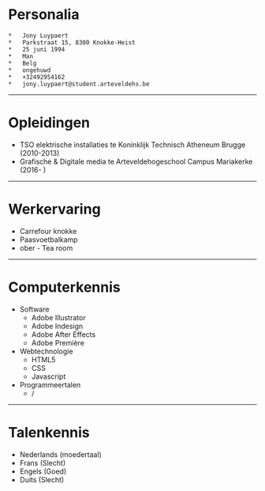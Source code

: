 **Personalia**
===
	*	Jony Luypaert
	*	Parkstraat 15, 8300 Knokke-Heist
	*	25 juni 1994
	*	Man
	*	Belg
	*	ongehuwd
	*	+32492954162
	*	jony.luypaert@student.arteveldehs.be

---

**Opleidingen**
===
* TSO elektrische installaties te Koninklijk Technisch Atheneum Brugge (2010-2013)
* Grafische & Digitale media te Arteveldehogeschool Campus Mariakerke (2016- )

---

**Werkervaring**
===
* Carrefour knokke 
* Paasvoetbalkamp
* ober - Tea room

---

**Computerkennis**
===
* Software
	* Adobe Illustrator
	* Adobe Indesign
	* Adobe After Effects
	* Adobe Première
* Webtechnologie
	* HTML5
	* CSS
	* Javascript
* Programmeertalen
	* /

---

**Talenkennis**
===
*	Nederlands (moedertaal)
*	Frans (Slecht)
*	Engels (Goed)
*	Duits (Slecht)
